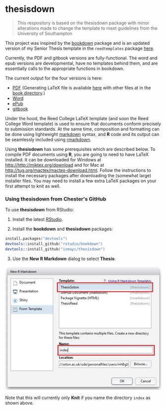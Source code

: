 # thesisdown

> This respository is based on the thesisdown package with minor alterations made to change the template to meet guidelines from the University of Southampton

This project was inspired by the [bookdown](http://github.com/rstudio/bookdown) package and is an updated version of my Senior Thesis template in the `reedtemplates` package [here](http://github.com/ismayc/reedtemplates).

Currently, the PDF and gitbook versions are fully-functional.  The word and epub versions are developmental, have no templates behind them, and are essentially calls to the appropriate functions in bookdown.

The current output for the four versions is here:
- [PDF](https://github.com/ismayc/thesisdown_book/blob/gh-pages/thesis.pdf) (Generating LaTeX file is available [here](https://github.com/ismayc/thesisdown_book/blob/gh-pages/thesis.tex) with other files at in the [book directory](https://github.com/ismayc/thesisdown_book/tree/gh-pages).)
- [Word](https://github.com/ismayc/thesisdown_book/blob/gh-pages/thesis.docx)
- [ePub](https://github.com/ismayc/thesisdown_book/blob/gh-pages/thesis.epub)
- [gitbook](http://ismayc.github.io/thesisdown_book)

Under the hood, the Reed College LaTeX template (and soon the Reed College Word template) is used to ensure that documents conform precisely to submission standards. At the same time, composition and formatting can be done using lightweight [markdown](http://rmarkdown.rstudio.com/authoring_basics.html) syntax, and **R** code and its output can be seamlessly included using [rmarkdown](http://rmarkdown.rstudio.com).

Using **thesisdown** has some prerequisites which are described below. To compile PDF documents using **R**, you are going to need to have LaTeX installed.  It can be downloaded for Windows at <http://http://miktex.org/download> and for Mac at <http://tug.org/mactex/mactex-download.html>.  Follow the instructions to install the necessary packages after downloading the (somewhat large) installer files.  You may need to install a few extra LaTeX packages on your first attempt to knit as well.

### Using thesisdown from Chester's GitHub

To use **thesisdown** from RStudio:

1) Install the latest [RStudio](http://www.rstudio.com/products/rstudio/download/).

2) Install the **bookdown** and **thesisdown** packages: 

```S
install.packages("devtools")
devtools::install_github("rstudio/bookdown")
devtools::install_github("ismayc/thesisdown")
```

3) Use the **New R Markdown** dialog to select **Thesis**:

![New R Markdown](thesis_rmd.png)

Note that this will currently only **Knit** if you name the directory `index` as shown above.
